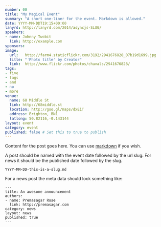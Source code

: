 ```yaml
---
number: 00
title: "My Magical Event"
summary: "A short one-liner for the event. Markdown is allowed."
date: YYYY-MM-DDT19:15+00:00
lanyrd: http://lanyrd.com/2014/asyncjs-SLUG/
speakers:
- name: Johnny Twobit
  link: http://example.com
sponsors:
image:
  url:   http://farm4.staticflickr.com/3192/2941676828_07b19d1699.jpg
  title: "'Photo title' by Creator"
  link:  http://www.flickr.com/photos/chavals/2941676828/
tags:
- five
- tags
- and
- no
- more
venue:
  name: 68 Middle St
  link: http://68middle.st
  location: http://goo.gl/maps/dxEiT
  address: Brighton, BN1
  latlong: 50.82116,-0.143144
layout: event
category: event
published: false # Set this to true to publish
---
```


Content for the post goes here. You can use [markdown][markdown] if you wish.

A post should be named with the event date followed by the url slug. For
news it should be the published date followed by the slug.

    YYYY-MM-DD-this-is-a-slug.md

For a news post the meta data should look something like:

    --- 
    title: An awesome announcement
    authors:
    - name: Premasagar Rose
      link: http://premasagar.com
    category: news
    layout: news
    published: true
    ---

[markdown]: http://daringfireball.net/projects/markdown/syntax